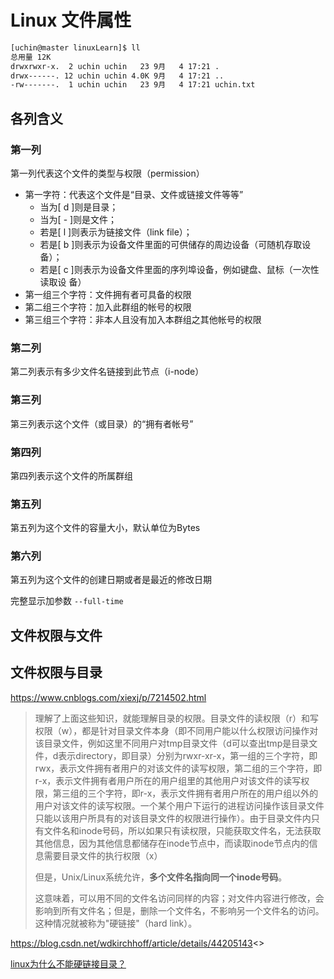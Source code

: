 # Linux 文件属性


<!-- # Linux 文件属性 -->

```bash
[uchin@master linuxLearn]$ ll
总用量 12K
drwxrwxr-x.  2 uchin uchin   23 9月   4 17:21 .
drwx------. 12 uchin uchin 4.0K 9月   4 17:21 ..
-rw-------.  1 uchin uchin   23 9月   4 17:21 uchin.txt
```

## 各列含义

### 第一列

第一列代表这个文件的类型与权限（permission）

- 第一字符：代表这个文件是“目录、文件或链接文件等等”
  - 当为[ d ]则是目录；
  - 当为[ - ]则是文件；
  - 若是[ l ]则表示为链接文件（link file）；
  - 若是[ b ]则表示为设备文件里面的可供储存的周边设备（可随机存取设备）；
  - 若是[ c ]则表示为设备文件里面的序列埠设备，例如键盘、鼠标（一次性读取设
备）
- 第一组三个字符：文件拥有者可具备的权限
- 第二组三个字符：加入此群组的帐号的权限
- 第三组三个字符：非本人且没有加入本群组之其他帐号的权限

### 第二列

第二列表示有多少文件名链接到此节点（i-node）

### 第三列

第三列表示这个文件（或目录）的“拥有者帐号”

### 第四列

第四列表示这个文件的所属群组

### 第五列

第五列为这个文件的容量大小，默认单位为Bytes

### 第六列

第五列为这个文件的创建日期或者是最近的修改日期

完整显示加参数 `--full-time`

## 文件权限与文件

## 文件权限与目录

<https://www.cnblogs.com/xiexj/p/7214502.html>

> 理解了上面这些知识，就能理解目录的权限。目录文件的读权限（r）和写权限（w），都是针对目录文件本身（即不同用户能以什么权限访问操作对该目录文件，例如这里不同用户对tmp目录文件（d可以查出tmp是目录文件，d表示directory，即目录）分别为rwxr-xr-x，第一组的三个字符，即rwx，表示文件拥有者用户的对该文件的读写权限，第二组的三个字符，即r-x，表示文件拥有者用户所在的用户组里的其他用户对该文件的读写权限，第三组的三个字符，即r-x，表示文件拥有者用户所在的用户组以外的用户对该文件的读写权限。一个某个用户下运行的进程访问操作该目录文件只能以该用户所具有的对该目录文件的权限进行操作）。由于目录文件内只有文件名和inode号码，所以如果只有读权限，只能获取文件名，无法获取其他信息，因为其他信息都储存在inode节点中，而读取inode节点内的信息需要目录文件的执行权限（x）
>
> 但是，Unix/Linux系统允许，**多个文件名指向同一个inode号码**。
>
> 这意味着，可以用不同的文件名访问同样的内容；对文件内容进行修改，会影响到所有文件名；但是，删除一个文件名，不影响另一个文件名的访问。这种情况就被称为"硬链接"（hard link）。

<https://blog.csdn.net/wdkirchhoff/article/details/44205143><>

[linux为什么不能硬链接目录？](https://www.zhihu.com/question/50223526)

